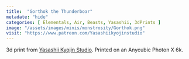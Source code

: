```yaml
---
title:  "Gorthok the Thunderboar"
metadate: "hide"
categories: [ Elementals, Air, Beasts, Yasashii, 3dPrints ]
image: "/assets/images/minis/monstrosity/Gorthok.png"
visit: "https://www.patreon.com/Yasashiikyojinstudio"
---
```

3d print from [Yasashii Kyojin Studio](https://www.patreon.com/Yasashiikyojinstudio). 
Printed on an Anycubic Photon X 6k.